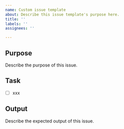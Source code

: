 ```yaml
---
name: Custom issue template
about: Describe this issue template's purpose here.
title: ''
labels: ''
assignees: ''

---
```


## Purpose
Describe the purpose of this issue.

## Task
- [ ] xxx

## Output
Describe the expected output of this issue.
